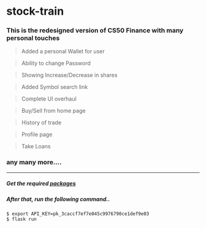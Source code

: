 # stock-train

### This is the redesigned version of CS50 Finance with many personal touches
> Added a personal Wallet for user

>  Ability to change Password

>  Showing Increase/Decrease in shares

>  Added Symbol search link

>  Complete UI overhaul

>  Buy/Sell from home page

>  History of trade

>  Profile page

>  Take Loans
### any many more....

------

##### Get the required [packages](/requirements.txt)
##### After that, run the following command..
```
$ export API_KEY=pk_3caccf7ef7e045c9976790ce1def9e03 
$ flask run
```
